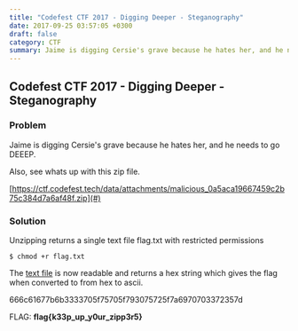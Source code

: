 ```yaml
---
title: "Codefest CTF 2017 - Digging Deeper - Steganography"
date: 2017-09-25 03:57:05 +0300
draft: false
category: CTF
summary: Jaime is digging Cersie's grave because he hates her, and he needs to go DEEEP.
---
```

## Codefest CTF 2017 - Digging Deeper - Steganography
### Problem

Jaime is digging Cersie's grave because he hates her, and he needs to go DEEEP.

Also, see whats up with this zip file.

[https://ctf.codefest.tech/data/attachments/malicious_0a5aca19667459c2b75c384d7a6af48f.zip](#)

### Solution

Unzipping returns a single text file flag.txt with restricted permissions

``$ chmod +r flag.txt``

The [text file](#) is now readable and returns a hex string which gives the flag when converted to from hex to ascii.

666c61677b6b3333705f75705f793075725f7a6970703372357d

FLAG: __flag{k33p_up_y0ur_zipp3r5}__
